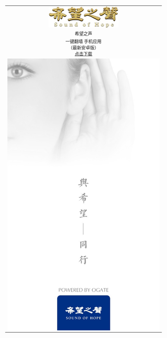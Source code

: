 ﻿<table>
  <tr>
    <td align=center><img src="https://raw.githubusercontent.com/opipe/up/master/oHopel.jpg"/></td>
  </tr>
  <tr>
    <td align=center>
      希望之声<br/>
    </td>
  </tr>
  <tr>
    <td align=center>
      一键翻墙 手机应用<br/>
      （最新安卓版）<br/>
      <a href="https://raw.githubusercontent.com/opipe/up/master/oHopea.apk">点击下载</a>
    </td>
  </tr>
  <tr>
    <td align=center><img src="https://raw.githubusercontent.com/opipe/up/master/oHopec.jpg"/></td>
  </tr>
</table>
